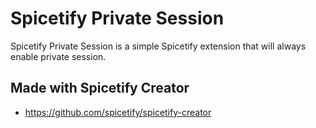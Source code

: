 # Spicetify Private Session

Spicetify Private Session is a simple Spicetify extension that will always enable private session. 

## Made with Spicetify Creator
- https://github.com/spicetify/spicetify-creator